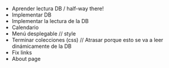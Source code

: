 - Aprender lectura DB / half-way there!
- Implementar DB
- Implementar la lectura de la DB
- Calendario
- Menú desplegable // style
- Terminar colecciones (css) // Atrasar porque esto se va a leer dinámicamente de la DB
- Fix links
- About page

